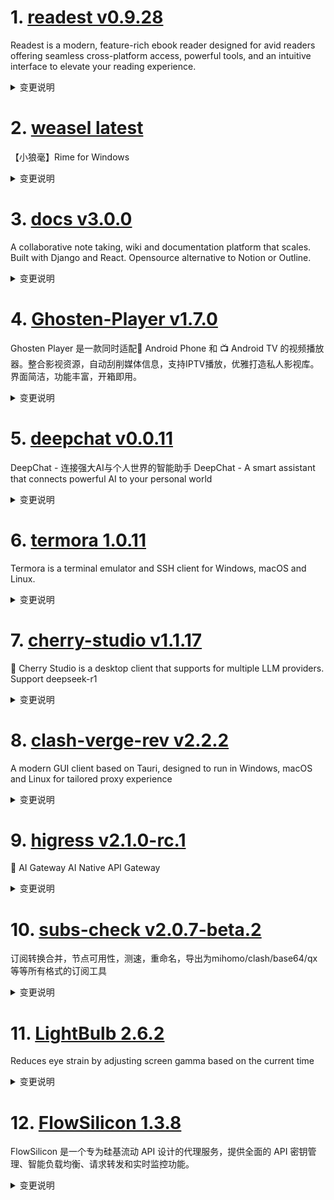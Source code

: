 
# 1. [readest v0.9.28](https://github.com/readest/readest/releases/tag/v0.9.28)  
Readest is a modern, feature-rich ebook reader designed for avid readers offering seamless cross-platform access, powerful tools, and an intuitive interface to elevate your reading experience.
<details>
<summary>变更说明</summary>

## Release Highlight
* Improved vertical reading mode with better support for Chinese punctuations
* Fixed TXT file importing issue on desktop apps — TXT books now load reliably and display as expected
* Improved annotation experience — highlighting tools are now properly dismissed when adding notes to avoid UI conflicts

## What's Changed
* feat: replace punctuation marks in vertical reading mode by @chrox in https://github.com/readest/readest/pull/754
* fix: TXT file correctly read and imported on desktop apps, closes  by @chrox in https://github.com/readest/readest/pull/757
* fix: dismiss highlighting tools for annotation taking by @chrox in https://github.com/readest/readest/pull/758
* release: version 0.9.28 (hotfix) by @chrox in https://github.com/readest/readest/pull/759
...  

</details>

# 2. [weasel latest](https://github.com/rime/weasel/releases/tag/latest)  
【小狼毫】Rime for Windows
<details>
<summary>变更说明</summary>

## Bug Fixes
- **WeaselDeployer**: WeaselDeployer will dump if hotkeys is set empty  [](https://github.com/rime/weasel/pull/1551) ([fxliang](https://github.com/rime/weasel/commit/bf4853dde1a4476489c4d7e85ab9407e5fc7c5f7))  

</details>

# 3. [docs v3.0.0](https://github.com/suitenumerique/docs/releases/tag/v3.0.0)  
A collaborative note taking, wiki and documentation platform that scales. Built with Django and React. Opensource alternative to Notion or Outline.
<details>
<summary>变更说明</summary>

## ⚠️  Breaking Changes

We are not using the nginx auth request anymore to access the collaboration server (`yProvider`). 
The authentication is now managed directly from the yProvider server. 
You must remove the annotation `nginx.ingress.kubernetes.io/auth-url` from the `ingressCollaborationWS` in your helm files.

This means as well that the `yProvider` server must be able to access the Django server. 
To do so, you must set the `COLLABORATION_BACKEND_BASE_URL` environment variable to the `yProvider` service.
Example here: https://github.com/suitenumerique/docs/commit/544dd00c16313197b22debb29ff5cdbd99452de1

...  

</details>

# 4. [Ghosten-Player v1.7.0](https://github.com/GhostenEditor/Ghosten-Player/releases/tag/v1.7.0)  
Ghosten Player 是一款同时适配📱 Android Phone 和 📺 Android TV 的视频播放器。整合影视资源，自动刮削媒体信息，支持IPTV播放，优雅打造私人影视库。 界面简洁，功能丰富，开箱即用。
<details>
<summary>变更说明</summary>

## 🎉  New Feature

1. 阿里云盘增加切换清晰度功能
    设置 ➡️ 账号管理 ➡️ 阿里云盘 ➡️ 修改 ➡️ 选择视频清晰度 
    修改清晰度可以缓解限速问题，但视频会被转码压缩。如果开启代理，则会忽略视频清晰度的设置，使用原文件播放。
2. 支持接入emby服务器(beta)  
   设置 ➡️ 远程服务器设置 ➡️ 添加
   现版本支持看功能，后续版本会陆续添加管理功能。由于部分数据对接问题，相比于内置的数据源，连接emby服务器会缺失一些展示信息。
   Beta版本，功能可能存在不稳定的情况
3. 优化夸克网盘多线程加速的逻辑，现支持最多32线程  
...  

</details>

# 5. [deepchat v0.0.11](https://github.com/ThinkInAIXYZ/deepchat/releases/tag/v0.0.11)  
DeepChat - 连接强大AI与个人世界的智能助手 DeepChat - A smart assistant that connects powerful AI to your personal world
<details>
<summary>变更说明</summary>

🚀 DeepChat 0.0.11 正式发布 | 重新定义你的 AI 对话体验！
—— 更强大，更灵活，更智能，开启高效沟通新高度 🌟

✨ 本次主要更新内容 ✨
* MCP 服务支持重磅上线
* 支持新的 gemini 2.5 pro 模型
* 修复无法保存 Key 的问题
* 其他体验优化和bug修复
 
## MCP 样例
...  

</details>

# 6. [termora 1.0.11](https://github.com/TermoraDev/termora/releases/tag/1.0.11)  
Termora is a terminal emulator and SSH client for Windows, macOS and Linux.
<details>
<summary>变更说明</summary>

### New features/Updates

- Refactor SFTP ()
- Support edit host ()
- Send command to the current window sessions ()
- Supports importing hosts from SSH config ()
- Floating window supports adsorption ()
- Improved Windows process locking ()

### Bug fixes
...  

</details>

# 7. [cherry-studio v1.1.17](https://github.com/CherryHQ/cherry-studio/releases/tag/v1.1.17)  
🍒 Cherry Studio is a desktop client that supports for multiple LLM providers. Support deepseek-r1
<details>
<summary>变更说明</summary>

## What's Changed
* docs(config): fix typo in electron-builder.yml by @catwinee in https://github.com/CherryHQ/cherry-studio/pull/4104
* fix: add base url for gemini by @eeee0717 in https://github.com/CherryHQ/cherry-studio/pull/4109
* fix(ApiService): context clear failed by @GeorgeDong32 in https://github.com/CherryHQ/cherry-studio/pull/4112
* fix: only keepalive minapp should show minimize button by @0xfullex in https://github.com/CherryHQ/cherry-studio/pull/4082
* Optimize API key validation by implementing parallel checks by @Harris-H in https://github.com/CherryHQ/cherry-studio/pull/4066
* fix: race condition in topic auto renaming by @alephpiece in https://github.com/CherryHQ/cherry-studio/pull/4117
* feat(config): 增强模型支持 by @yangtb2024 in https://github.com/CherryHQ/cherry-studio/pull/4085
* fix: markdown not recognized ** as emphasis marks in CJK by @0xfullex in https://github.com/CherryHQ/cherry-studio/pull/4119
* fix(MCPService): prefix tool IDs with 'f' for consistency by @vaayne in https://github.com/CherryHQ/cherry-studio/pull/4121
...  

</details>

# 8. [clash-verge-rev v2.2.2](https://github.com/clash-verge-rev/clash-verge-rev/releases/tag/v2.2.2)  
A modern GUI client based on Tauri, designed to run in Windows, macOS and Linux for tailored proxy experience
<details>
<summary>变更说明</summary>

## v2.2.2

| Dark                             | Light                             |
| -------------------------------- | --------------------------------- |
| ![预览](./docs/preview_dark.png) | ![预览](./docs/preview_light.png) |

**发行代号：拓**

感谢 Tunglies 对 Verge 后端重构，性能优化做出的重大贡献！

...  

</details>

# 9. [higress v2.1.0-rc.1](https://github.com/alibaba/higress/releases/tag/v2.1.0-rc.1)  
🤖 AI Gateway AI Native API Gateway
<details>
<summary>变更说明</summary>

## What's Changed
* update helm docs by @johnlanni in https://github.com/alibaba/higress/pull/1782
* feat: add ollama embedding to ai-cache by @Beatrueman in https://github.com/alibaba/higress/pull/1794
* feat: Support transforming reasoning_content returned by Qwen to OpenAI contract by @CH3CHO in https://github.com/alibaba/higress/pull/1791
* fix: Fix a bug in openaiCustomUrl support by @CH3CHO in https://github.com/alibaba/higress/pull/1790
* Add ai search plugin by @johnlanni in https://github.com/alibaba/higress/pull/1804
* feat: Unify the SSE processing logic by @CH3CHO in https://github.com/alibaba/higress/pull/1800
* fix(typo): use the correct bing name for ai-search. by @maratrixx in https://github.com/alibaba/higress/pull/1807
* Add database configuration for plugins that use Redis. by @johnlanni in https://github.com/alibaba/higress/pull/1814
* set include_usage by default for all model providers by @johnlanni in https://github.com/alibaba/higress/pull/1818
...  

</details>

# 10. [subs-check v2.0.7-beta.2](https://github.com/beck-8/subs-check/releases/tag/v2.0.7-beta.2)  
订阅转换合并，节点可用性，测速，重命名，导出为mihomo/clash/base64/qx等等所有格式的订阅工具
<details>
<summary>变更说明</summary>

## Changelog
* 77e781c741ab7cef28c62db8575e4dbd0f19131a op: 杂七杂八

  

</details>

# 11. [LightBulb 2.6.2](https://github.com/Tyrrrz/LightBulb/releases/tag/2.6.2)  
Reduces eye strain by adjusting screen gamma based on the current time
<details>
<summary>变更说明</summary>

## What's Changed
* Invalidate device contexts when (re-)enabling LightBulb by @Tyrrrz in https://github.com/Tyrrrz/LightBulb/pull/361


**Full Changelog**: https://github.com/Tyrrrz/LightBulb/compare/2.6.1...2.6.2  

</details>

# 12. [FlowSilicon 1.3.8](https://github.com/HanHai-Space/FlowSilicon/releases/tag/1.3.8)  
FlowSilicon 是一个专为硅基流动 API 设计的代理服务，提供全面的 API 密钥管理、智能负载均衡、请求转发和实时监控功能。
<details>
<summary>变更说明</summary>

### Bug修复

- [x] **修复**分数刷新后无法正常显示 2025/3/25

---

### 优化

+ [x] **优化**图标

...  

</details>

